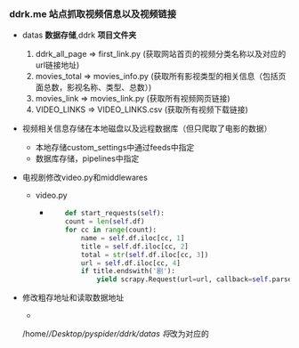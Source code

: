 ### ddrk.me 站点抓取视频信息以及视频链接

+ datas **数据存储**,ddrk **项目文件夹** 

  1. ddrk_all_page => first_link.py (获取网站首页的视频分类名称以及对应的url链接地址)
  2.  movies_total => movies_info.py (获取所有影视类型的相关信息（包括页面总数，影视名称、类型、总数）)
  3. movies_link => movies_link.py (获取所有视频网页链接)
  4. VIDEO_LINKS => VIDEO_LINKS.csv (获取所有视频下载链接)

+ 视频相关信息存储在本地磁盘以及远程数据库（但只爬取了电影的数据）
  + 本地存储custom_settings中通过feeds中指定
  + 数据库存储，pipelines中指定
+ 电视剧修改video.py和middlewares
  + video.py
    + ````python
          def start_requests(self):
          count = len(self.df)
          for cc in range(count):
              name = self.df.iloc[cc, 1]
              title = self.df.iloc[cc, 2]
              total = str(self.df.iloc[cc, 3])
              url = self.df.iloc[cc, 4]
              if title.endswith('剧'):
                  yield scrapy.Request(url=url, callback=self.parse, cb_kwargs=dict(name=name, title=title, total=total))
+ 修改粗存地址和读取数据地址
  + ````shell
  /home/*/Desktop/pyspider/ddrk/datas 
  将*改为对应的
